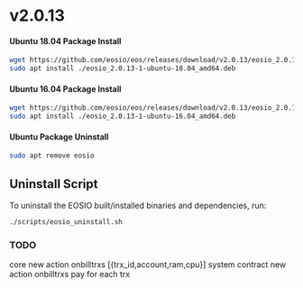 
# v2.0.13

#### Ubuntu 18.04 Package Install
```sh
wget https://github.com/eosio/eos/releases/download/v2.0.13/eosio_2.0.13-1-ubuntu-18.04_amd64.deb
sudo apt install ./eosio_2.0.13-1-ubuntu-18.04_amd64.deb
```
#### Ubuntu 16.04 Package Install
```sh
wget https://github.com/eosio/eos/releases/download/v2.0.13/eosio_2.0.13-1-ubuntu-16.04_amd64.deb
sudo apt install ./eosio_2.0.13-1-ubuntu-16.04_amd64.deb
```
#### Ubuntu Package Uninstall
```sh
sudo apt remove eosio
```

## Uninstall Script
To uninstall the EOSIO built/installed binaries and dependencies, run:
```sh
./scripts/eosio_uninstall.sh
```

### TODO
core
	new action
		onbilltrxs
			[{trx_id,account,ram,cpu}]
system contract
	new action
		onbilltrxs
			pay for each trx